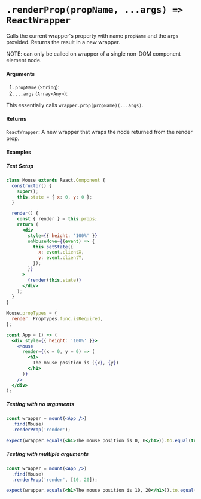 # `.renderProp(propName, ...args) => ReactWrapper`

Calls the current wrapper's property with name `propName` and the `args` provided.
Returns the result in a new wrapper.

NOTE: can only be called on wrapper of a single non-DOM component element node.

#### Arguments

1.  `propName` (`String`):
1.  `...args` (`Array<Any>`):

This essentially calls `wrapper.prop(propName)(...args)`.

#### Returns

`ReactWrapper`: A new wrapper that wraps the node returned from the render prop.

#### Examples

##### Test Setup

```jsx
class Mouse extends React.Component {
  constructor() {
    super();
    this.state = { x: 0, y: 0 };
  }

  render() {
    const { render } = this.props;
    return (
      <div
        style={{ height: '100%' }}
        onMouseMove={(event) => {
          this.setState({
            x: event.clientX,
            y: event.clientY,
          });
        }}
      >
        {render(this.state)}
      </div>
    );
  }
}

Mouse.propTypes = {
  render: PropTypes.func.isRequired,
};
```

```jsx
const App = () => (
  <div style={{ height: '100%' }}>
    <Mouse
      render={(x = 0, y = 0) => (
        <h1>
          The mouse position is ({x}, {y})
        </h1>
      )}
    />
  </div>
);
```

##### Testing with no arguments

```jsx
const wrapper = mount(<App />)
  .find(Mouse)
  .renderProp('render');

expect(wrapper.equals(<h1>The mouse position is 0, 0</h1>)).to.equal(true);
```

##### Testing with multiple arguments

```jsx
const wrapper = mount(<App />)
  .find(Mouse)
  .renderProp('render', [10, 20]);

expect(wrapper.equals(<h1>The mouse position is 10, 20</h1>)).to.equal(true);
```
